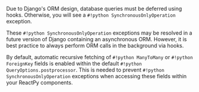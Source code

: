 <!--orm-excp-start-->

Due to Django's ORM design, database queries must be deferred using hooks. Otherwise, you will see a `#!python SynchronousOnlyOperation` exception.

These `#!python SynchronousOnlyOperation` exceptions may be resolved in a future version of Django containing an asynchronous ORM. However, it is best practice to always perform ORM calls in the background via hooks.

<!--orm-excp-end-->

<!--orm-fetch-start-->

By default, automatic recursive fetching of `#!python ManyToMany` or `#!python ForeignKey` fields is enabled within the default `#!python QueryOptions.postprocessor`. This is needed to prevent `#!python SynchronousOnlyOperation` exceptions when accessing these fields within your ReactPy components.

<!--orm-fetch-end-->
